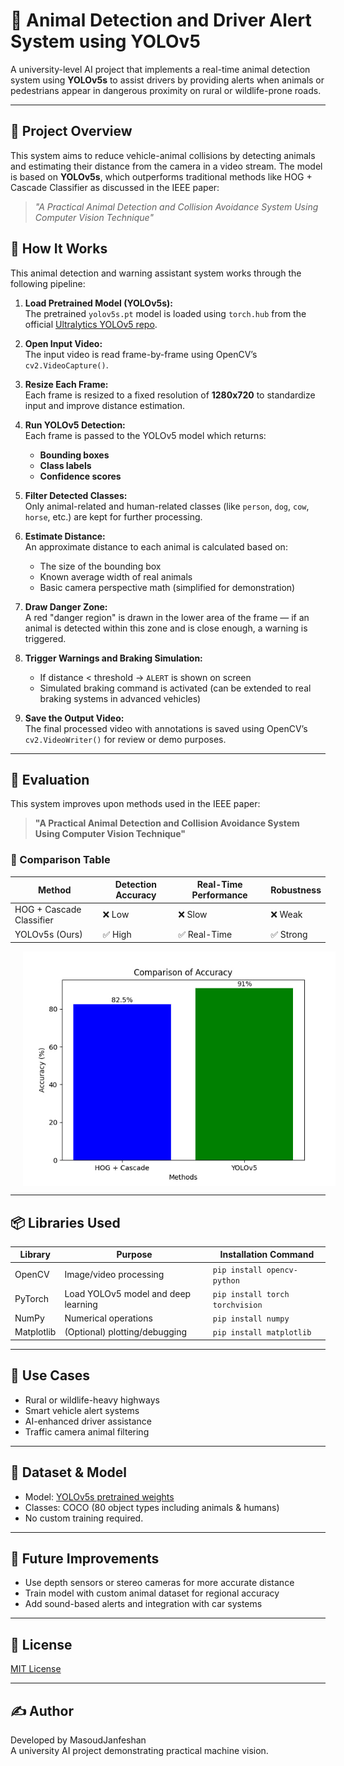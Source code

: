 # 🐾 Animal Detection and Driver Alert System using YOLOv5

A university-level AI project that implements a real-time animal detection system using **YOLOv5s** to assist drivers by providing alerts when animals or pedestrians appear in dangerous proximity on rural or wildlife-prone roads.

---

## 📌 Project Overview

This system aims to reduce vehicle-animal collisions by detecting animals and estimating their distance from the camera in a video stream. The model is based on **YOLOv5s**, which outperforms traditional methods like HOG + Cascade Classifier as discussed in the IEEE paper:

> _"A Practical Animal Detection and Collision Avoidance System Using Computer Vision Technique"_

## 🚀 How It Works

This animal detection and warning assistant system works through the following pipeline:

1. **Load Pretrained Model (YOLOv5s):**  
   The pretrained `yolov5s.pt` model is loaded using `torch.hub` from the official [Ultralytics YOLOv5 repo](https://github.com/ultralytics/yolov5).

2. **Open Input Video:**  
   The input video is read frame-by-frame using OpenCV’s `cv2.VideoCapture()`.

3. **Resize Each Frame:**  
   Each frame is resized to a fixed resolution of **1280x720** to standardize input and improve distance estimation.

4. **Run YOLOv5 Detection:**  
   Each frame is passed to the YOLOv5 model which returns:
   - **Bounding boxes**
   - **Class labels**
   - **Confidence scores**

5. **Filter Detected Classes:**  
   Only animal-related and human-related classes (like `person`, `dog`, `cow`, `horse`, etc.) are kept for further processing.

6. **Estimate Distance:**  
   An approximate distance to each animal is calculated based on:
   - The size of the bounding box
   - Known average width of real animals
   - Basic camera perspective math (simplified for demonstration)

7. **Draw Danger Zone:**  
   A red "danger region" is drawn in the lower area of the frame — if an animal is detected within this zone and is close enough, a warning is triggered.

8. **Trigger Warnings and Braking Simulation:**  
   - If distance < threshold → `ALERT` is shown on screen  
   - Simulated braking command is activated (can be extended to real braking systems in advanced vehicles)

9. **Save the Output Video:**  
   The final processed video with annotations is saved using OpenCV’s `cv2.VideoWriter()` for review or demo purposes.

---

## 🧪 Evaluation

This system improves upon methods used in the IEEE paper:

> **"A Practical Animal Detection and Collision Avoidance System Using Computer Vision Technique"**

### 🔬 Comparison Table

| Method                   | Detection Accuracy | Real-Time Performance | Robustness |
|--------------------------|--------------------|------------------------|------------|
| HOG + Cascade Classifier | ❌ Low             | ❌ Slow                | ❌ Weak     |
| YOLOv5s (Ours)           | ✅ High            | ✅ Real-Time           | ✅ Strong   |

<img src="https://github.com/masoudjawnf/animal-detection-warning-yolov5/blob/main/HOG%2BCascade%20Vs%20YOLOv5%20.jpg?raw=true" width="500" style="margin-left:20px; display:block;" />




---

## 📦 Libraries Used

| Library    | Purpose                                    | Installation Command              |
|------------|--------------------------------------------|-----------------------------------|
| OpenCV     | Image/video processing                     | `pip install opencv-python`       |
| PyTorch    | Load YOLOv5 model and deep learning        | `pip install torch torchvision`   |
| NumPy      | Numerical operations                       | `pip install numpy`               |
| Matplotlib | (Optional) plotting/debugging              | `pip install matplotlib`          |

---

## 🧠 Use Cases

- Rural or wildlife-heavy highways  
- Smart vehicle alert systems  
- AI-enhanced driver assistance  
- Traffic camera animal filtering

---

## 📁 Dataset & Model

- Model: [YOLOv5s pretrained weights](https://github.com/ultralytics/yolov5/releases)
- Classes: COCO (80 object types including animals & humans)
- No custom training required.

---

## 🤖 Future Improvements

- Use depth sensors or stereo cameras for more accurate distance
- Train model with custom animal dataset for regional accuracy
- Add sound-based alerts and integration with car systems

---

## 📄 License

[MIT License](LICENSE)

---

## ✍️ Author

Developed by MasoudJanfeshan  
A university AI project demonstrating practical machine vision.


